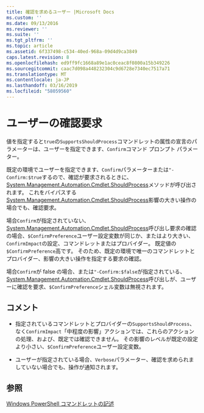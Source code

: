 ```yaml
---
title: 確認を求めるユーザー |Microsoft Docs
ms.custom: ''
ms.date: 09/13/2016
ms.reviewer: ''
ms.suite: ''
ms.tgt_pltfrm: ''
ms.topic: article
ms.assetid: 6f337498-c534-40ed-968a-09d4d9ca3849
caps.latest.revision: 8
ms.openlocfilehash: ed9ff9fc1668a89e1ac0ceac8f0800a15b349226
ms.sourcegitcommit: caac7d098a448232304c9d6728e7340ec7517a71
ms.translationtype: MT
ms.contentlocale: ja-JP
ms.lasthandoff: 03/16/2019
ms.locfileid: "58059560"
---
```

# <a name="users-requesting-confirmation"></a>ユーザーの確認要求

値を指定すると`true`の`SupportsShouldProcess`コマンドレットの属性の宣言のパラメーターは、ユーザーを指定できます、`Confirm`コマンド プロンプト パラメーター。

既定の環境でユーザーを指定できます、`Confirm`パラメーターまたは`"-Confirm:$true`するので、確認が要求されるときに、 [System.Management.Automation.Cmdlet.ShouldProcess](/dotnet/api/System.Management.Automation.Cmdlet.ShouldProcess)メソッドが呼び出されます。 これをバイパスする[System.Management.Automation.Cmdlet.ShouldProcess](/dotnet/api/System.Management.Automation.Cmdlet.ShouldProcess)影響の大きい操作の場合でも、確認要求。

場合`Confirm`が指定されていない、 [System.Management.Automation.Cmdlet.ShouldProcess](/dotnet/api/System.Management.Automation.Cmdlet.ShouldProcess)呼び出し要求の確認の場合、`$ConfirmPreference`ユーザー設定変数が同じか、またはより大きい、`ConfirmImpact`の設定、コマンドレットまたはプロバイダー。 既定値の`$ConfirmPreference`高です。 そのため、既定の環境で唯一のコマンドレットとプロバイダー、影響の大きい操作を指定する要求の確認。

場合`Confirm`が false の場合、または`"-Confirm:$false`が指定されている、 [System.Management.Automation.Cmdlet.ShouldProcess](/dotnet/api/System.Management.Automation.Cmdlet.ShouldProcess)呼び出しが、ユーザーに確認を要求、`$ConfirmPreference`シェル変数は無視されます。

## <a name="remarks"></a>コメント

- 指定されているコマンドレットとプロバイダーの`SupportsShouldProcess`、なく`ConfirmImpact`「中程度の影響」アクションでは、これらのアクションの処理、および、既定では確認できません。 その影響のレベルが既定の設定より小さい、`$ConfirmPreference`ユーザー設定変数。

- ユーザーが指定されている場合、`Verbose`パラメーター、確認を求められましていない場合でも、操作が通知されます。

## <a name="see-also"></a>参照

[Windows PowerShell コマンドレットの記述](./writing-a-windows-powershell-cmdlet.md)
